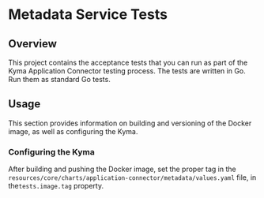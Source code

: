 # Metadata Service Tests

## Overview

This project contains the acceptance tests that you can run as part of the Kyma Application Connector testing process.
The tests are written in Go. Run them as standard Go tests.

## Usage

This section provides information on building and versioning of the Docker image, as well as configuring the Kyma.

### Configuring the Kyma

After building and pushing the Docker image, set the proper tag in the `resources/core/charts/application-connector/metadata/values.yaml` file, in the`tests.image.tag` property.
